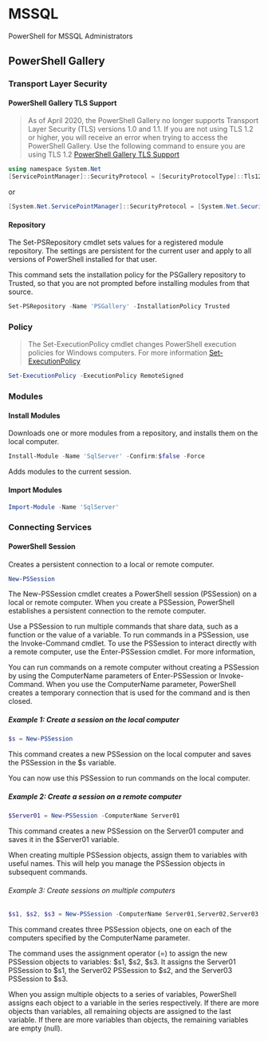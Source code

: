 # MSSQL
PowerShell for MSSQL Administrators

## PowerShell Gallery

### Transport Layer Security

#### PowerShell Gallery TLS Support

> As of April 2020, the PowerShell Gallery no longer supports Transport Layer Security (TLS) versions 1.0 and 1.1. If you are not using TLS 1.2 or higher, you will receive an error when trying to access the PowerShell Gallery. Use the following command to ensure you are using TLS 1.2
[PowerShell Gallery TLS Support](https://devblogs.microsoft.com/powershell/powershell-gallery-tls-support/)

```powershell
using namespace System.Net
[ServicePointManager]::SecurityProtocol = [SecurityProtocolType]::Tls12
```

or

```powershell
[System.Net.ServicePointManager]::SecurityProtocol = [System.Net.SecurityProtocolType]::Tls12
```

#### Repository

The Set-PSRepository cmdlet sets values for a registered module repository. The settings are persistent for the current user and apply to all versions of PowerShell installed for that user.

This command sets the installation policy for the PSGallery repository to Trusted, so that you are not prompted before installing modules from that source.

```powershell
Set-PSRepository -Name 'PSGallery' -InstallationPolicy Trusted
```

### Policy

> The Set-ExecutionPolicy cmdlet changes PowerShell execution policies for Windows computers. For more information [Set-ExecutionPolicy](https://docs.microsoft.com/en-us/powershell/module/microsoft.powershell.security/set-executionpolicy?view=powershell-7.1)

```powershell
Set-ExecutionPolicy -ExecutionPolicy RemoteSigned
```

### Modules

#### Install Modules

Downloads one or more modules from a repository, and installs them on the local computer.

```powershell
Install-Module -Name 'SqlServer' -Confirm:$false -Force
```

Adds modules to the current session.

#### Import Modules

```powershell
Import-Module -Name 'SqlServer'
```

### Connecting Services

#### PowerShell Session

Creates a persistent connection to a local or remote computer.

```powershell
New-PSSession
```

The New-PSSession cmdlet creates a PowerShell session (PSSession) on a local or remote computer. When you create a PSSession, PowerShell establishes a persistent connection to the remote computer.

Use a PSSession to run multiple commands that share data, such as a function or the value of a variable. To run commands in a PSSession, use the Invoke-Command cmdlet. To use the PSSession to interact directly with a remote computer, use the Enter-PSSession cmdlet. For more information,

You can run commands on a remote computer without creating a PSSession by using the ComputerName parameters of Enter-PSSession or Invoke-Command. When you use the ComputerName parameter, PowerShell creates a temporary connection that is used for the command and is then closed.

##### Example 1: Create a session on the local computer

```powershell
$s = New-PSSession
```

This command creates a new PSSession on the local computer and saves the PSSession in the $s variable.

You can now use this PSSession to run commands on the local computer.

##### Example 2: Create a session on a remote computer

```powershell
$Server01 = New-PSSession -ComputerName Server01
```

This command creates a new PSSession on the Server01 computer and saves it in the $Server01 variable.

When creating multiple PSSession objects, assign them to variables with useful names. This will help you manage the PSSession objects in subsequent commands.

###### Example 3: Create sessions on multiple computers

```powershell
$s1, $s2, $s3 = New-PSSession -ComputerName Server01,Server02,Server03
```

This command creates three PSSession objects, one on each of the computers specified by the ComputerName parameter.

The command uses the assignment operator (=) to assign the new PSSession objects to variables: $s1, $s2, $s3. It assigns the Server01 PSSession to $s1, the Server02 PSSession to $s2, and the Server03 PSSession to $s3.

When you assign multiple objects to a series of variables, PowerShell assigns each object to a variable in the series respectively. If there are more objects than variables, all remaining objects are assigned to the last variable. If there are more variables than objects, the remaining variables are empty (null).